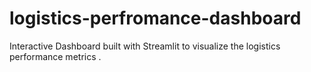 # logistics-perfromance-dashboard
 Interactive Dashboard built with Streamlit to visualize the logistics performance metrics .
